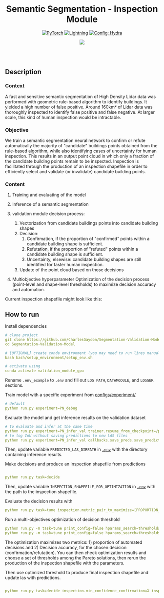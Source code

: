<div align="center">

# Semantic Segmentation - Inspection Module

<a href="https://pytorch.org/get-started/locally/"><img alt="PyTorch" src="https://img.shields.io/badge/PyTorch-ee4c2c?logo=pytorch&logoColor=white"></a>
<a href="https://pytorchlightning.ai/"><img alt="Lightning" src="https://img.shields.io/badge/-Lightning-792ee5?logo=pytorchlightning&logoColor=white"></a>
<a href="https://hydra.cc/"><img alt="Config: Hydra" src="https://img.shields.io/badge/Config-Hydra-89b8cd"></a>

[![](https://shields.io/badge/-Lightning--Hydra--Template-017F2F?style=flat&logo=github&labelColor=303030)](https://github.com/ashleve/lightning-hydra-template)
</div>
<br><br>

## Description
### Context
A fast and sensitive semantic segmentation of High Density Lidar data was performed with geometric rule-based algorithm to identify buildings. It yielded a high number of false positive. Around 160km² of Lidar data was thoroughly inspected to identify false positive and false negative. At larger scale, this kind of human inspection would be intractable.

### Objective
We train a semantic segmentation neural network to confirm or refute automatically the majority of "candidate" buildings points obtained from the rule-based algorithm, while also identifying cases of uncertainty for human inspection. This results in an output point cloud in which only a fraction of the candidate building points remain to be inspected. Inspection is facilitated through the production of an inspection shapefile in order to efficiently select and validate (or invalidate) candidate building points.

### Content

1) Training and evaluating of the model
2) Inference of a semantic segmentation
3) validation module decision process:
    1) Vectorization from candidate buildings points into candidate building shapes
    2) Decision:
        1) Confirmation, if the proportion of "confirmed" points within a candidate building shape is sufficient.
        2) Refutation, if the proportion of "refuted" points within a candidate building shape is sufficient.
        3) Uncertainty, elsewise: candidate building shapes are still identified for faster human inspection.
    3) Update of the point cloud based on those decisions

4) Multiobjective hyperparameter Optimization of the decision process (point-level and shape-level thresholds) to maximize decision accuracy and automation.

Current inspection shapefile might look like this:

## How to run
Install dependencies
```yaml
# clone project
git clone https://github.com/CharlesGaydon/Segmentation-Validation-Model
cd Segmentation-Validation-Model

# [OPTIONAL] create conda environment (you may need to run lines manually as conda may not activate properly from bash script)
bash bash/setup_environment/setup_env.sh

# activate using
conda activate validation_module_gpu
```

Rename `.env_example` to `.env` and fill out `LOG PATH`, `DATAMODULE`, and `LOGGER` sections.

Train model with a specific experiment from [configs/experiment/](configs/experiment/)
```yaml
# default
python run.py experiment=PN_debug
```

Evaluate the model and get inference results on the validation dataset
```yaml
# to evaluate and infer at the same time
python run.py experiment=PN_infer_val trainer.resume_from_checkpoint=/path/to/checkpoints.ckpt
# to log IoU without saving predictions to new LAS files 
python run.py experiment=PN_infer_val callbacks.save_preds.save_predictions=false trainer.resume_from_checkpoint=/path/to/checkpoints.ckpt
```
Then, update variable `PREDICTED_LAS_DIRPATH` in [`.env`](.env) with the directory containing inference results.

Make decisions and produce an inspection shapefile from predictions
```yaml

python run.py task=decide
```
Then, update variable `INSPECTION_SHAPEFILE_FOR_OPTIMIZATION` in [`.env`](.env) with the path to the inspection shapefile.

Evaluate the decision results with

```yaml
python run.py task=tune inspection.metric_pair_to_maximize=[PROPORTION_OF_REFUTATION,REFUTATION_ACCURACY,PROPORTION_OF_CONFIRMATION,CONFIRMATION_ACCURACY,SENSITIVITY,SPECIFICITY]
```

Run a multi-objectives optimization of decision threshold
```yaml
python run.py -m task=tune print_config=false hparams_search=thresholds_2max_confirm hydra.sweeper.n_jobs=3 hydra.sweeper.n_trials=100 +inspection.metric_pair_to_maximize=[PROPORTION_OF_CONFIRMATION,CONFIRMATION_ACCURACY]
python run.py -m task=tune print_config=false hparams_search=thresholds_2max_refute hydra.sweeper.n_jobs=3 hydra.sweeper.n_trials=100 +inspection.metric_pair_to_maximize=[PROPORTION_OF_REFUTATION,REFUTATION_ACCURACY]

```
The optimization maximizes two metrics: 1) proportion of automated decisions and 2) Decision accuracy, for the chosen decision (confirmation/refutation). 
You can then check optimization results and choose a set of thresholds among the Pareto solutions, then rerun the production of the inspection shapefile with the parameters.

Then use optimized threshold to produce final inspection shapefile and update las with predictions.
```yaml

python run.py task=decide inspection.min_confidence_confirmation=X inspection.min_frac_confirmation=X inspection.min_confidence_refutation=X inspection.min_frac_refutation=X inspection.update_las=true
```